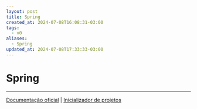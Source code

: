 ```yaml
---
layout: post
title: Spring
created_at: 2024-07-08T16:08:31-03:00
tags:
  - v0
aliases:
  - Spring
updated_at: 2024-07-08T17:33:33-03:00
---
```

# Spring
---

[Documentação oficial](https://spring.io/) | [Inicializador de projetos](https://start.spring.io/)

